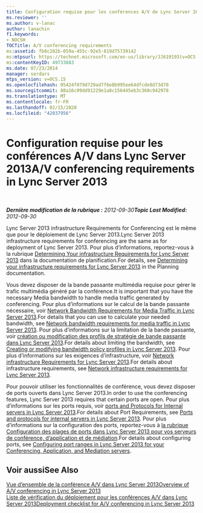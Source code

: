 ```yaml
---
title: Configuration requise pour les conférences A/V de Lync Server 2013
ms.reviewer: ''
ms.author: v-lanac
author: lanachin
f1.keywords:
- NOCSH
TOCTitle: A/V conferencing requirements
ms:assetid: fb8c282b-059a-455c-92e5-819d75739142
ms:mtpsurl: https://technet.microsoft.com/en-us/library/JJ619193(v=OCS.15)
ms:contentKeyID: 49733883
ms.date: 07/23/2014
manager: serdars
mtps_version: v=OCS.15
ms.openlocfilehash: 05424f079d729ad7f6e8b995ee64dfcde8d73d70
ms.sourcegitcommit: 88a16c09dd91229e1a8c156445eb3c360c942978
ms.translationtype: MT
ms.contentlocale: fr-FR
ms.lasthandoff: 02/15/2020
ms.locfileid: "42037956"
---
```

<div data-xmlns="http://www.w3.org/1999/xhtml">

<div class="topic" data-xmlns="http://www.w3.org/1999/xhtml" data-msxsl="urn:schemas-microsoft-com:xslt" data-cs="http://msdn.microsoft.com/">

<div data-asp="http://msdn2.microsoft.com/asp">

# <a name="av-conferencing-requirements-in-lync-server-2013"></a><span data-ttu-id="7e581-102">Configuration requise pour les conférences A/V dans Lync Server 2013</span><span class="sxs-lookup"><span data-stu-id="7e581-102">A/V conferencing requirements in Lync Server 2013</span></span>

</div>

<div id="mainSection">

<div id="mainBody">

<span> </span>

<span data-ttu-id="7e581-103">_**Dernière modification de la rubrique :** 2012-09-30_</span><span class="sxs-lookup"><span data-stu-id="7e581-103">_**Topic Last Modified:** 2012-09-30_</span></span>

<span data-ttu-id="7e581-104">Lync Server 2013 infrastructure Requirements for Conferencing est le même que pour le déploiement de Lync Server 2013.</span><span class="sxs-lookup"><span data-stu-id="7e581-104">Lync Server 2013 infrastructure requirements for conferencing are the same as for deployment of Lync Server 2013.</span></span> <span data-ttu-id="7e581-105">Pour plus d’informations, reportez-vous à la rubrique [Determining Your infrastructure Requirements for Lync Server 2013](lync-server-2013-determining-your-infrastructure-requirements.md) dans la documentation de planification.</span><span class="sxs-lookup"><span data-stu-id="7e581-105">For details, see [Determining your infrastructure requirements for Lync Server 2013](lync-server-2013-determining-your-infrastructure-requirements.md) in the Planning documentation.</span></span>

<span data-ttu-id="7e581-106">Vous devez disposer de la bande passante multimédia requise pour gérer le trafic multimédia généré par la conférence.</span><span class="sxs-lookup"><span data-stu-id="7e581-106">It is important that you have the necessary Media bandwidth to handle media traffic generated by conferencing.</span></span> <span data-ttu-id="7e581-107">Pour plus d’informations sur le calcul de la bande passante nécessaire, voir [Network Bandwidth Requirements for Media Traffic in Lync Server 2013](lync-server-2013-network-bandwidth-requirements-for-media-traffic.md).</span><span class="sxs-lookup"><span data-stu-id="7e581-107">For details that you can use to calculate your needed bandwidth, see [Network bandwidth requirements for media traffic in Lync Server 2013](lync-server-2013-network-bandwidth-requirements-for-media-traffic.md).</span></span> <span data-ttu-id="7e581-108">Pour plus d’informations sur la limitation de la bande passante, voir [création ou modification des profils de stratégie de bande passante dans Lync Server 2013](lync-server-2013-creating-or-modifying-bandwidth-policy-profiles.md).</span><span class="sxs-lookup"><span data-stu-id="7e581-108">For details about limiting the bandwidth, see [Creating or modifying bandwidth policy profiles in Lync Server 2013](lync-server-2013-creating-or-modifying-bandwidth-policy-profiles.md).</span></span> <span data-ttu-id="7e581-109">Pour plus d’informations sur les exigences d’infrastructure, voir [Network infrastructure Requirements for Lync Server 2013](lync-server-2013-network-infrastructure-requirements.md).</span><span class="sxs-lookup"><span data-stu-id="7e581-109">For details about infrastructure requirements, see [Network infrastructure requirements for Lync Server 2013](lync-server-2013-network-infrastructure-requirements.md).</span></span>

<span data-ttu-id="7e581-110">Pour pouvoir utiliser les fonctionnalités de conférence, vous devez disposer de ports ouverts dans Lync Server 2013.</span><span class="sxs-lookup"><span data-stu-id="7e581-110">In order to use the conferencing features, Lync Server 2013 requires that certain ports are open.</span></span> <span data-ttu-id="7e581-111">Pour plus d’informations sur les ports requis, voir [ports and Protocols for Internal servers in Lync Server 2013](lync-server-2013-ports-and-protocols-for-internal-servers.md).</span><span class="sxs-lookup"><span data-stu-id="7e581-111">For details about Port Requirements, see [Ports and protocols for internal servers in Lync Server 2013](lync-server-2013-ports-and-protocols-for-internal-servers.md).</span></span> <span data-ttu-id="7e581-112">Pour plus d’informations sur la configuration des ports, reportez-vous à [la rubrique Configuration des plages de ports dans Lync Server 2013 pour vos serveurs de conférence, d’application et de médiation](lync-server-2013-configuring-port-ranges-for-your-conferencing-application-and-mediation-servers.md).</span><span class="sxs-lookup"><span data-stu-id="7e581-112">For details about configuring ports, see [Configuring port ranges in Lync Server 2013 for your Conferencing, Application, and Mediation servers](lync-server-2013-configuring-port-ranges-for-your-conferencing-application-and-mediation-servers.md).</span></span>

<div>

## <a name="see-also"></a><span data-ttu-id="7e581-113">Voir aussi</span><span class="sxs-lookup"><span data-stu-id="7e581-113">See Also</span></span>


[<span data-ttu-id="7e581-114">Vue d’ensemble de la conférence A/V dans Lync Server 2013</span><span class="sxs-lookup"><span data-stu-id="7e581-114">Overview of A/V conferencing in Lync Server 2013</span></span>](lync-server-2013-a-v-conferencing-overview.md)  
[<span data-ttu-id="7e581-115">Liste de vérification du déploiement pour les conférences A/V dans Lync Server 2013</span><span class="sxs-lookup"><span data-stu-id="7e581-115">Deployment checklist for A/V conferencing in Lync Server 2013</span></span>](lync-server-2013-deployment-checklist-for-a-v-conferencing.md)  
  

</div>

</div>

<span> </span>

</div>

</div>

</div>

